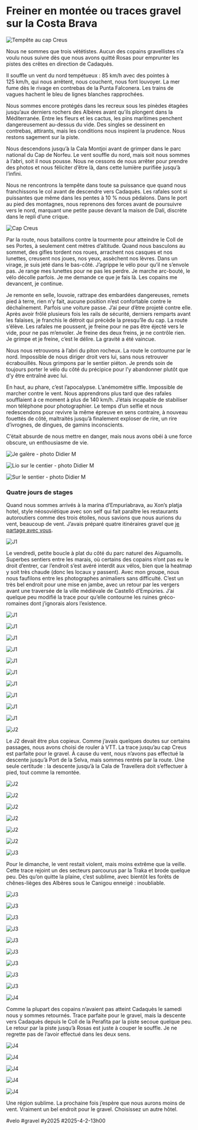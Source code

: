 # Freiner en montée ou traces gravel sur la Costa Brava

![Tempête au cap Creus](_i/2025-03-29-123723-Cadaqus.webp)

Nous ne sommes que trois vététistes. Aucun des copains gravellistes n’a voulu nous suivre dès que nous avons quitté Rosas pour emprunter les pistes des crêtes en direction de Cadaquès.

Il souffle un vent du nord tempétueux : 85 km/h avec des pointes à 125 km/h, qui nous arrêtent, nous couchent, nous font louvoyer. La mer fume dès le rivage en contrebas de la Punta Falconera. Les trains de vagues hachent le bleu de lignes blanches rapprochées.

Nous sommes encore protégés dans les recreux sous les pinèdes étagées jusqu’aux derniers rochers des Albères avant qu’ils plongent dans la Méditerranée. Entre les fleurs et les cactus, les pins maritimes penchent dangereusement au-dessus du vide. Des singles se dessinent en contrebas, attirants, mais les conditions nous inspirent la prudence. Nous restons sagement sur la piste.

Nous descendons jusqu’à la Cala Montjoi avant de grimper dans le parc national du Cap de Norfeu. Le vent souffle du nord, mais soit nous sommes à l’abri, soit il nous pousse. Nous ne cessons de nous arrêter pour prendre des photos et nous féliciter d’être là, dans cette lumière purifiée jusqu’à l’infini.

Nous ne rencontrons la tempête dans toute sa puissance que quand nous franchissons le col avant de descendre vers Cadaquès. Les rafales sont si puissantes que même dans les pentes à 10 % nous pédalons. Dans le port au pied des montagnes, nous reprenons des forces avant de poursuivre vers le nord, marquant une petite pause devant la maison de Dali, discrète dans le repli d’une crique.

![Cap Creus](_i/capcreus.webp)

Par la route, nous bataillons contre la tourmente pour atteindre le Coll de ses Portes, à seulement cent mètres d’altitude. Quand nous basculons au sommet, des gifles tordent nos roues, arrachent nos casques et nos lunettes, creusent nos joues, nos yeux, assèchent nos lèvres. Dans un virage, je suis jeté dans le bas-côté. J’agrippe le vélo pour qu’il ne s’envole pas. Je range mes lunettes pour ne pas les perdre. Je marche arc-bouté, le vélo décolle parfois. Je me demande ce que je fais là. Les copains me devancent, je continue.

Je remonte en selle, louvoie, rattrape des embardées dangereuses, remets pied à terre, rien n’y fait, aucune position n’est confortable contre le déchaînement. Parfois une voiture passe. J’ai peur d’être projeté contre elle. Après avoir frôlé plusieurs fois les rails de sécurité, derniers remparts avant les falaises, je franchis le détroit qui précède la presqu’île du cap. La route s’élève. Les rafales me poussent, je freine pour ne pas être éjecté vers le vide, pour ne pas m’envoler. Je freine des deux freins, je ne contrôle rien. Je grimpe et je freine, c’est le délire. La gravité a été vaincue.

Nous nous retrouvons à l’abri du piton rocheux. La route le contourne par le nord. Impossible de nous diriger droit vers lui, sans nous retrouver écrabouillés. Nous grimpons par le sentier piéton. Je prends soin de toujours porter le vélo du côté du précipice pour l’y abandonner plutôt que d’y être entraîné avec lui.

En haut, au phare, c’est l’apocalypse. L’anémomètre siffle. Impossible de marcher contre le vent. Nous apprendrons plus tard que des rafales soufflaient à ce moment à plus de 140 km/h. J’étais incapable de stabiliser mon téléphone pour photographier. Le temps d’un selfie et nous redescendons pour revivre la même épreuve en sens contraire, à nouveau fouettés de côté, maltraités jusqu’à finalement exploser de rire, un rire d’ivrognes, de dingues, de gamins inconscients.

C’était absurde de nous mettre en danger, mais nous avons obéi à une force obscure, un enthousiasme de vie.

![Je galère - photo Didier M](_i/didier03.webp)

![Lio sur le centier - photo Didier M](_i/didier01.webp)

![Sur le sentier - photo Didier M](_i/didier02.webp)

### Quatre jours de stages

Quand nous sommes arrivés à la marina d’Empuriabrava, au Xon’s platja hotel, style néosoviétique avec son self qui fait paraître les restaurants autoroutiers comme des trois étoiles, nous savions que nous aurions du vent, beaucoup de vent. J’avais préparé quatre itinéraires gravel que [je partage avec vous](https://www.visugpx.com/hEI1ynETXc).

![J1](_i/rosasj1.webp)

Le vendredi, petite boucle à plat du côté du parc naturel des Aiguamolls. Superbes sentiers entre les marais, où certains des copains n’ont pas eu le droit d’entrer, car l’endroit s’est avéré interdit aux vélos, bien que la heatmap y soit très chaude (donc les locaux y passent). Avec mon groupe, nous nous faufilons entre les photographes animaliers sans difficulté. C’est un très bel endroit pour une mise en jambe, avec un retour par les vergers avant une traversée de la ville médiévale de Castelló d’Empúries. J’ai quelque peu modifié la trace pour qu’elle contourne les ruines gréco-romaines dont j’ignorais alors l’existence.

![J1](_i/2025-03-28-163050-CastelldEmpries.webp)

![J1](_i/2025-03-28-163818-CastelldEmpries.webp)

![J1](_i/2025-03-28-163939-CastelldEmpries.webp)

![J1](_i/2025-03-28-164354-CastelldEmpries.webp)

![J1](_i/2025-03-28-164406-CastelldEmpries.webp)

![J1](_i/2025-03-28-164936-CastelldEmpries.webp)

![J1](_i/2025-03-28-181022-CastelldEmpries.webp)

![J1](_i/2025-03-28-183550-CastelldEmpries.webp)

![J1](_i/2025-03-28-183602-CastelldEmpries.webp)

![J1](_i/2025-03-28-184204-CastelldEmpries.webp)

![J2](_i/Rosas_j2.webp)

Le J2 devait être plus copieux. Comme j’avais quelques doutes sur certains passages, nous avons choisi de rouler à VTT. La trace jusqu’au cap Creus est parfaite pour le gravel. À cause du vent, nous n’avons pas effectué la descente jusqu’à Port de la Selva, mais sommes rentrés par la route. Une seule certitude : la descente jusqu’à la Cala de Travellera doit s’effectuer à pied, tout comme la remontée.

![J2](_i/2025-03-29-095337-Cadaqus.webp)

![J2](_i/2025-03-29-095732-Cadaqus.webp)

![J2](_i/2025-03-29-100938-Cadaqus.webp)

![J2](_i/2025-03-29-104226-Cadaqus.webp)

![J2](_i/2025-03-29-105816-Cadaqus.webp)

![J2](_i/2025-03-29-122239-Cadaqus.webp)

![J3](_i/Rosas_J3.webp)

Pour le dimanche, le vent restait violent, mais moins extrême que la veille. Cette trace rejoint un des secteurs parcourus par la Traka et brode quelque peu. Dès qu’on quitte la plaine, c’est sublime, avec bientôt les forêts de chênes-lièges des Albères sous le Canigou enneigé : inoubliable.

![J3](_i/2025-03-30-100953-Capmany.webp)

![J3](_i/2025-03-30-102835-Capmany.webp)

![J3](_i/2025-03-30-112304-Capmany.webp)

![J3](_i/2025-03-30-112307-Capmany.webp)

![J3](_i/2025-03-30-130408-Capmany.webp)

![J3](_i/2025-03-30-134117-Capmany.webp)

![J3](_i/2025-03-30-143537-Capmany.webp)

![J3](_i/2025-03-30-144706-Capmany.webp)

![J3](_i/2025-03-30-150024-Capmany.webp)

![J4](_i/Rosas_J4.webp)

Comme la plupart des copains n’avaient pas atteint Cadaquès le samedi nous y sommes retournés. Trace parfaite pour le gravel, mais la descente vers Cadaquès depuis le Coll de la Perafita par la piste secoue quelque peu. Le retour par la piste jusqu’à Rosas est juste à couper le souffle. Je ne regrette pas de l’avoir effectué dans les deux sens.

![J4](_i/2025-03-31-115751-CadaqusetRoses.webp)

![J4](_i/2025-03-31-122615-CadaqusetRoses.webp)

![J4](_i/2025-03-31-124531-CadaqusetRoses.webp)

![J4](_i/2025-03-31-125116-CadaqusetRoses.webp)

![J4](_i/2025-03-31-125126-CadaqusetRoses.webp)

Une région sublime. La prochaine fois j’espère que nous aurons moins de vent. Vraiment un bel endroit pour le gravel. Choisissez un autre hôtel.

#velo #gravel #y2025 #2025-4-2-13h00

